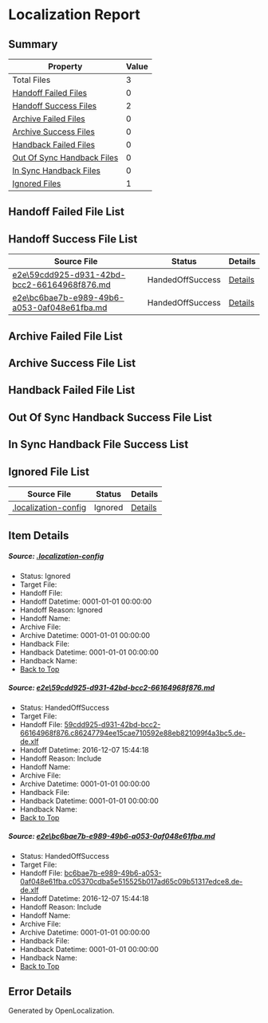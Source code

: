 # <a name='report-top'></a> Localization Report

## Summary
 Property | Value 
 -------- | ----- 
 Total Files | 3
[ Handoff Failed Files ](#handoff-failed-list)| 0
[ Handoff Success Files ](#handoff-success-list)| 2
[ Archive Failed Files ](#archive-failed-list)| 0
[ Archive Success Files ](#archive-success-list)| 0
[ Handback Failed Files ](#handback-failed-list)| 0
[ Out Of Sync Handback Files ](#outofsync-handback-success-list)| 0
[ In Sync Handback Files ](#insync-handback-success-list)| 0
[ Ignored Files ](#ignored-list)| 1

## <a name='handoff-failed-list'></a> Handoff Failed File List

## <a name='handoff-success-list'></a> Handoff Success File List
 Source File | Status | Details 
 ----------- | ------ | ------- 
 [e2e\59cdd925-d931-42bd-bcc2-66164968f876.md](https://github.com/OpenLocalizationTestOrg/ol-test0/blob/66f434625a1bab8a3e07b8a74a2f788e0d132b43/e2e/59cdd925-d931-42bd-bcc2-66164968f876.md) | HandedOffSuccess | [Details](#23632a146ee76c070d6560bf61dc91cf6f34d09b1)
 [e2e\bc6bae7b-e989-49b6-a053-0af048e61fba.md](https://github.com/OpenLocalizationTestOrg/ol-test0/blob/66f434625a1bab8a3e07b8a74a2f788e0d132b43/e2e/bc6bae7b-e989-49b6-a053-0af048e61fba.md) | HandedOffSuccess | [Details](#76a7d66698e094c7431a4651f1ffe3ffb3b713d92)

## <a name='archive-failed-list'></a> Archive Failed File List

## <a name='archive-success-list'></a> Archive Success File List

## <a name='handback-failed-list'></a> Handback Failed File List

## <a name='outofsync-handback-success-list'></a> Out Of Sync Handback Success File List

## <a name='insync-handback-success-list'></a> In Sync Handback File Success List

## <a name='ignored-list'></a> Ignored File List
 Source File | Status | Details 
 ----------- | ------ | ------- 
 [.localization-config](https://github.com/OpenLocalizationTestOrg/ol-test0/blob/66f434625a1bab8a3e07b8a74a2f788e0d132b43/.localization-config) | Ignored | [Details](#c268a05ecaa7ec85942ed632c29928ee5bd6da8d0)

## Item Details
##### <a name='c268a05ecaa7ec85942ed632c29928ee5bd6da8d0'></a> Source: [.localization-config](https://github.com/OpenLocalizationTestOrg/ol-test0/blob/66f434625a1bab8a3e07b8a74a2f788e0d132b43/.localization-config)
* Status: Ignored
* Target File: 
* Handoff File: 
* Handoff Datetime: 0001-01-01 00:00:00
* Handoff Reason: Ignored
* Handoff Name: 
* Archive File: 
* Archive Datetime: 0001-01-01 00:00:00
* Handback File: 
* Handback Datetime: 0001-01-01 00:00:00
* Handback Name: 
* [Back to Top](#report-top)

##### <a name='23632a146ee76c070d6560bf61dc91cf6f34d09b1'></a> Source: [e2e\59cdd925-d931-42bd-bcc2-66164968f876.md](https://github.com/OpenLocalizationTestOrg/ol-test0/blob/66f434625a1bab8a3e07b8a74a2f788e0d132b43/e2e/59cdd925-d931-42bd-bcc2-66164968f876.md)
* Status: HandedOffSuccess
* Target File: 
* Handoff File: [59cdd925-d931-42bd-bcc2-66164968f876.c86247794ee15cae710592e88eb821099f4a3bc5.de-de.xlf](https://github.com/OpenLocalizationTestOrg/ol-test0-handoff/blob/1e96d25de2e0c1038ad143112600b4525bcab7de/ol-handoff/OpenLocalizationTestOrg/ol-test0-dede/qimu/ht/59cdd925-d931-42bd-bcc2-66164968f876.c86247794ee15cae710592e88eb821099f4a3bc5.de-de.xlf)
* Handoff Datetime: 2016-12-07 15:44:18
* Handoff Reason: Include
* Handoff Name: 
* Archive File: 
* Archive Datetime: 0001-01-01 00:00:00
* Handback File: 
* Handback Datetime: 0001-01-01 00:00:00
* Handback Name: 
* [Back to Top](#report-top)

##### <a name='76a7d66698e094c7431a4651f1ffe3ffb3b713d92'></a> Source: [e2e\bc6bae7b-e989-49b6-a053-0af048e61fba.md](https://github.com/OpenLocalizationTestOrg/ol-test0/blob/66f434625a1bab8a3e07b8a74a2f788e0d132b43/e2e/bc6bae7b-e989-49b6-a053-0af048e61fba.md)
* Status: HandedOffSuccess
* Target File: 
* Handoff File: [bc6bae7b-e989-49b6-a053-0af048e61fba.c05370cdba5e515525b017ad65c09b51317edce8.de-de.xlf](https://github.com/OpenLocalizationTestOrg/ol-test0-handoff/blob/1e96d25de2e0c1038ad143112600b4525bcab7de/ol-handoff/OpenLocalizationTestOrg/ol-test0-dede/qimu/ht/bc6bae7b-e989-49b6-a053-0af048e61fba.c05370cdba5e515525b017ad65c09b51317edce8.de-de.xlf)
* Handoff Datetime: 2016-12-07 15:44:18
* Handoff Reason: Include
* Handoff Name: 
* Archive File: 
* Archive Datetime: 0001-01-01 00:00:00
* Handback File: 
* Handback Datetime: 0001-01-01 00:00:00
* Handback Name: 
* [Back to Top](#report-top)


## Error Details

Generated by OpenLocalization.
